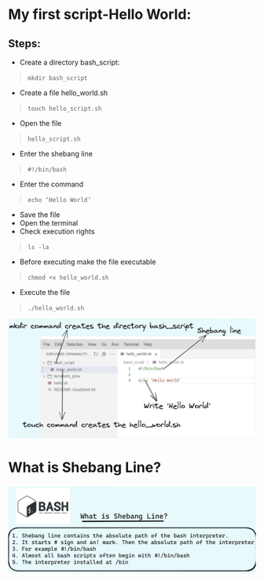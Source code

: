 # My first script-Hello World:

## Steps:
* Create a directory bash_script: 
> ```mkdir bash_script```
* Create a file hello_world.sh 
>```touch hello_script.sh```
* Open the file 
>```hello_script.sh```
* Enter the shebang line 
>```#!/bin/bash```
* Enter the command 
>```echo ‘Hello World’```
* Save the file
* Open the terminal
* Check execution rights
>```ls -la```
* Before executing make the file executable 
>```chmod +x hello_world.sh```
* Execute the file 
>```./hello_world.sh```


![alt text](../Resources/L2/L2_Structure.jpg "Simple Commands")


# What is Shebang Line?
![alt text](../Resources/L2/L2_Shebang.jpg "Simple Commands")